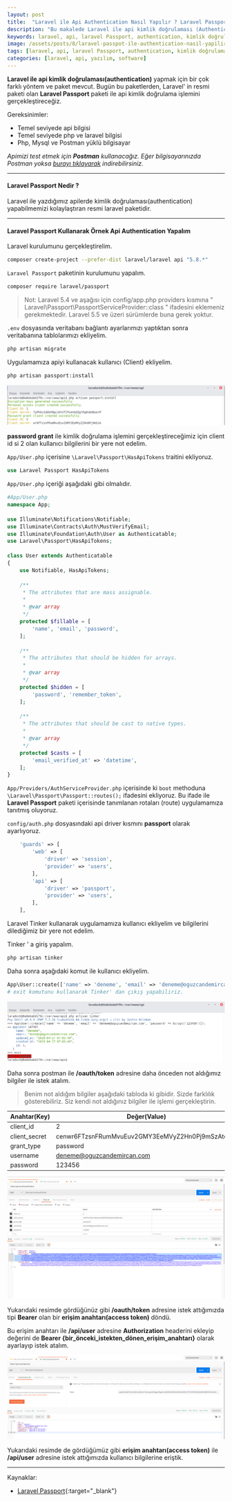 ```yaml
---
layout: post
title:  "Laravel ile Api Authentication Nasıl Yapılır ? Laravel Passport Nedir ?"
description: "Bu makalede Laravel ile api kimlik doğrulaması (Authentication) nasıl yapılır ? Laravel Passport Nedir ? vb. sorulara cevap arıyacağız ve örnek bir uygulama yapacağız."
keywords: laravel, api, laravel Passport, authentication, kimlik doğrulama, laravel api authentication, postman, yazılım, software
image: /assets/posts/8/laravel-passpot-ile-authentication-nasil-yapilir.jpg
tags: [laravel, api, laravel Passport, authentication, kimlik doğrulama, laravel api authentication, postman, yazılım, software]
categories: [laravel, api, yazılım, software]
---
```


**Laravel ile api kimlik doğrulaması(authentication)** yapmak için bir çok farklı yöntem ve paket mevcut.
Bugün bu paketlerden, Laravel' in resmi paketi olan **Laravel Passport** paketi ile api kimlik doğrulama işlemini gerçekleştireceğiz.

Gereksinimler:
- Temel seviyede api bilgisi
- Temel seviyede php ve laravel bilgisi
- Php, Mysql ve Postman yüklü bilgisayar

*Apimizi test etmek için **Postman** kullanacağız. Eğer bilgisayarınızda Postman yoksa [burayı tıklayarak](https://www.getpostman.com/downloads/) indirebilirsiniz.*

---

<!-- #### Api Nedir ?
Günümüz projeleri, Masaüstü, Tarayıcı, Mobil vb. birden çok platforma çıkmakta. Her platforma ayrı özel uygulama geliştirmektense uygulamayı sunucu tarafı (server) ve kullanıcı tarafı (client) olarak 2 ye ayırıp. Tek bir sunucu taraflı uygulama (api) geliştirip diğer platformlara ise sadece kullanıcı taraflı uygulama geliştirerek bu sorunu çözmektedirler.

--- -->

#### Laravel Passport Nedir ?
Laravel ile yazdığımız apilerde kimlik doğrulaması(authentication) yapabilmemizi kolaylaştıran resmi laravel paketidir.

---

#### Laravel Passport Kullanarak Örnek Api Authentication Yapalım
Laravel kurulumunu gerçekleştirelim.
```bash
composer create-project --prefer-dist laravel/laravel api "5.8.*"
```
`Laravel Passport` paketinin kurulumunu yapalım.
```bash
composer require laravel/passport
```
> Not: Laravel 5.4 ve aşağısı için config/app.php providers kısmına " Laravel\Passport\PassportServiceProvider::class " ifadesini eklemeniz gerekmektedir. Laravel 5.5 ve üzeri sürümlerde buna gerek yoktur.

`.env` dosyasında veritabanı bağlantı ayarlarımızı yaptıktan sonra veritabanına tablolarımızı ekliyelim.
```bash
php artisan migrate
```

Uygulamamıza apiyi kullanacak kullanıcı (Client) ekliyelim.
```bash
php artisan passport:install
```
![php artisan passport:install komutu ile client ekleme örnek görüntüsü](/assets/posts/8/passport-install-client-ekleme.png)

**password grant** ile kimlik doğrulama işlemini gerçekleştireceğimiz için client id si 2 olan kullanıcı bilgilerini bir yere not edelim.


`App/User.php` içerisine `\Laravel\Passport\HasApiTokens` traitini ekliyoruz.
```php
use Laravel Passport HasApiTokens
```
`App/User.php` içeriği aşağıdaki gibi olmalıdır.
```php
#App/User.php 
namespace App;

use Illuminate\Notifications\Notifiable;
use Illuminate\Contracts\Auth\MustVerifyEmail;
use Illuminate\Foundation\Auth\User as Authenticatable;
use Laravel\Passport\HasApiTokens;

class User extends Authenticatable
{
    use Notifiable, HasApiTokens;

    /**
     * The attributes that are mass assignable.
     *
     * @var array
     */
    protected $fillable = [
        'name', 'email', 'password',
    ];

    /**
     * The attributes that should be hidden for arrays.
     *
     * @var array
     */
    protected $hidden = [
        'password', 'remember_token',
    ];

    /**
     * The attributes that should be cast to native types.
     *
     * @var array
     */
    protected $casts = [
        'email_verified_at' => 'datetime',
    ];
}
```

`App/Providers/AuthServiceProvider.php` içerisinde ki `boot` methoduna `\Laravel\Passport\Passport::routes();` ifadesini ekliyoruz. 
Bu ifade ile **Laravel Passport** paketi içerisinde tanımlanan rotaları (route) uygulamamıza tanıtmış oluyoruz.

`config/auth.php` dosyasındaki api driver kısmını **passport** olarak ayarlıyoruz.

```php
    'guards' => [
        'web' => [
            'driver' => 'session',
            'provider' => 'users',
        ],
        'api' => [
            'driver' => 'passport',
            'provider' => 'users',
        ],
    ],
```
Laravel Tinker kullanarak uygulamamıza kullanıcı ekliyelim ve bilgilerini dilediğimiz bir yere not edelim.

Tinker ' a giriş yapalım.
```bash
php artisan tinker
```
Daha sonra aşağıdaki komut ile kullanıcı ekliyelim.

```php
App\User::create(['name' => 'deneme', 'email' => 'deneme@oguzcandemircan.com', 'password' => bcrypt('123456')]);
# exit komutunu kullanarak Tinker' dan çıkış yapabiliriz.
```

![Laravel Tinker kullanıcı ekleme örneği görütünsü](/assets/posts/8/tinker-ile-kullanici-ekleme.png)

Daha sonra postman ile **/oauth/token** adresine daha önceden not aldığımız bilgiler ile istek atalım. 
> Benim not aldığım bilgiler aşağıdaki tabloda ki gibidir. Sizde farklılık gösterebiliriz. Siz kendi not aldığınız bilgiler ile işlemi gerçekleştirin.

| Anahtar(Key) | Değer(Value) |
|----------|---------------|
| client_id |  2 |
| client_secret |    cenwr6FTzsnFRumMvuEuv2GMY3EeMVyZ2Hn0Pj9mSzAtered   |
| grant_type | password |
| username   | deneme@oguzcandemircan.com |
| password   | 123456

![postman oauth token isteği örnek görüntüsü](/assets/posts/8/postman-token-istegi.png)

Yukarıdaki resimde gördüğünüz gibi **/oauth/token** adresine istek attığımızda tipi **Bearer** olan bir **erişim anahtarı(access token)** döndü.

Bu erişim anahtarı ile **/api/user** adresine **Authorization** headerini ekleyip değerini de **Bearer {bir_önceki_istekten_dönen_erişim_anahtarı}** olarak ayarlayıp istek atalım.

![Laravel token ile kullanıcı bilgilerini getirme](/assets/posts/8/postman-token-ile-kullanici-bilgilerini-getirme.png)

Yukarıdaki resimde de gördüğümüz gibi **erişim anahtarı(access token)** ile **/api/user** adresine istek attığımızda kullanıcı bilgilerine eriştik.

---

Kaynaklar:
- [Laravel Passport](https://laravel.com/docs/5.8/passport){:target="_blank"}